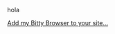 hola

<a href="http://www.bitty.com/manual/?contentvalue=https%3A%2F%2Fatomstalk%2Ecom%2Fnews%2Fa%2Dvirus%2Dwhich%2Dhelps%2Dthe%2Dhost%2Dduring%2Ddrought%2F" target="_blank">Add my Bitty Browser to your site...</a>

